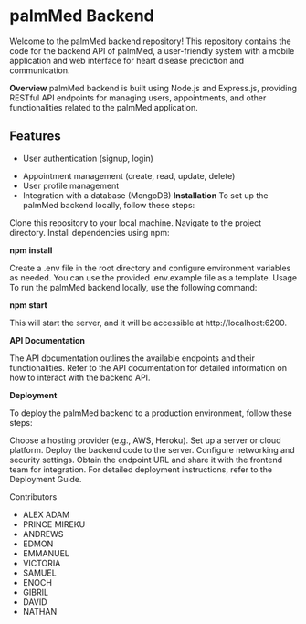 #                                                    palmMed Backend
Welcome to the palmMed backend repository! This repository contains the code for the backend API of palmMed, a user-friendly system
with a mobile application and web interface for heart disease prediction and
communication.

**Overview**
palmMed backend is built using Node.js and Express.js, providing RESTful API endpoints for managing users, appointments, and other functionalities related to the palmMed application.

## Features
- User authentication (signup, login)
+ Appointment management (create, read, update, delete)
+ User profile management
+ Integration with a database (MongoDB)
**Installation**
To set up the palmMed backend locally, follow these steps:

Clone this repository to your local machine.
Navigate to the project directory.
Install dependencies using npm:

**npm install**

Create a .env file in the root directory and configure environment variables as needed. You can use the provided .env.example file as a template.
Usage
To run the palmMed backend locally, use the following command:

**npm start**

This will start the server, and it will be accessible at http://localhost:6200.

**API Documentation**

The API documentation outlines the available endpoints and their functionalities. Refer to the API documentation for detailed information on how to interact with the backend API.

**Deployment**

To deploy the palmMed backend to a production environment, follow these steps:

Choose a hosting provider (e.g., AWS, Heroku).
Set up a server or cloud platform.
Deploy the backend code to the server.
Configure networking and security settings.
Obtain the endpoint URL and share it with the frontend team for integration.
For detailed deployment instructions, refer to the Deployment Guide.

Contributors
- ALEX ADAM
- PRINCE MIREKU
- ANDREWS
- EDMON
- EMMANUEL
- VICTORIA
- SAMUEL
- ENOCH
- GIBRIL
- DAVID
- NATHAN
